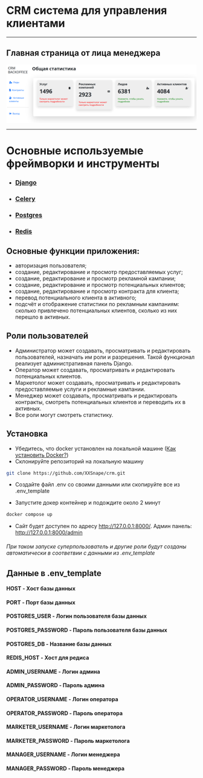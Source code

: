 # CRM система для управления клиентами
___
## Главная страница от лица менеджера
![](pictures/index.png)
___
# Основные используемые фреймворки и инструменты

* ### [Django](https://www.djangoproject.com/)
* ### [Celery](https://docs.celeryq.dev/en/stable/getting-started/introduction.html)
* ### [Postgres](https://www.postgresql.org/)
* ### [Redis](https://devdoc.net/database/redis-site-20210120/documentation.html)

## Основные функции приложения:
* авторизация пользователя;
* создание, редактирование и просмотр предоставляемых услуг;
* создание, редактирование и просмотр рекламной кампании;
* создание, редактирование и просмотр потенциальных клиентов;
* создание, редактирование и просмотр контракта для клиента;
* перевод потенциального клиента в активного;
* подсчёт и отображение статистики по рекламным кампаниям: сколько привлечено потенциальных клиентов, сколько из них перешло в активных.

## Роли пользователей
* Администратор может создавать, просматривать и редактировать пользователей, назначать им роли и разрешения. Такой функционал реализует административная панель Django.
* Оператор может создавать, просматривать и редактировать потенциальных клиентов.
* Маркетолог может создавать, просматривать и редактировать предоставляемые услуги и рекламные кампании.
* Менеджер может создавать, просматривать и редактировать контракты, смотреть потенциальных клиентов и переводить их в активных.
* Все роли могут смотреть статистику.

## Установка

* Убедитесь, что docker установлен на локальной машине ([Как установить Docker?](https://docs.docker.com/get-started/get-docker/))
* Склонируйте репозиторий на локальную машину
```sh
git clone https://github.com/XXSnape/crm.git
```

* Создайте файл .env co своими данными или скопируйте все из .env_template

* Запустите докер контейнер и подождите около 2 минут
```sh
docker compose up
```

* Сайт будет доступен по адресу http://127.0.0.1:8000/. Админ панель: http://127.0.0.1:8000/admin
###### При таком запуске суперпользователь и другие роли будут созданы автоматически в соответвии с данными из .env_template


## Данные в .env_template

#### HOST - Хост базы данных
#### PORT - Порт базы данных
#### POSTGRES_USER - Логин пользователя базы данных
#### POSTGRES_PASSWORD - Пароль пользователя базы данных
#### POSTGRES_DB - Название базы данных

#### REDIS_HOST - Хост для редиса

#### ADMIN_USERNAME - Логин админа
#### ADMIN_PASSWORD - Пароль админа

#### OPERATOR_USERNAME - Логин оператора
#### OPERATOR_PASSWORD - Пароль оператора
#### MARKETER_USERNAME - Логин маркетолога
#### MARKETER_PASSWORD - Пароль маркетолога
#### MANAGER_USERNAME - Логин менеджера
#### MANAGER_PASSWORD - Пароль менеджера
